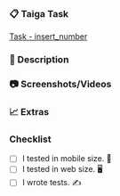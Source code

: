 ### 📋 Taiga Task

[Task - insert_number](https://teams.dekaside.com/project/mercuriax/task/insert_number)

### 📝 Description

### 📷 Screenshots/Videos

### 📈 Extras

### Checklist

- [ ] I tested in mobile size. 📱
- [ ] I tested in web size. 🖥
- [ ] I wrote tests. ️️✍️
